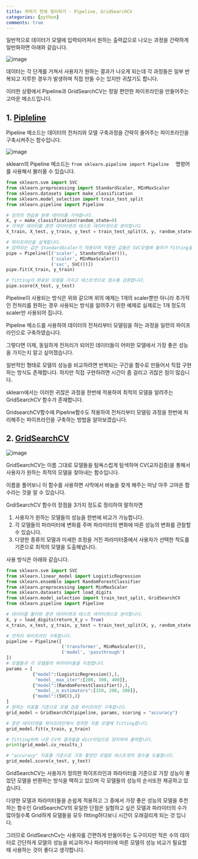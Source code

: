 ```yaml
---
title: 까먹기 전에 정리하기 - Pipeline, GridSearchCV
categories: [python]
comments: true
---
```


일반적으로 데이터가 모델에 입력되어져서 원하는 출력값으로 나오는 과정을 간략하게 일반화하면 아래와 같습니다.

![image](https://user-images.githubusercontent.com/51338268/135743683-b0c6cbe3-4e4e-4e55-ae98-c3c7787ef6be.png)

데이터는 각 단계를 거쳐서 사용자가 원하는 결과가 나오게 되는데 각 과정들은 일부 반복되고 지루한 경우가 발생하며 직접 만들 수는 있지만 귀찮기도 합니다.

이러한 상황에서 Pipeline과 GridSearchCV는 정말 편안한 파이프라인을 만들어주는 고마운 메소드입니다.

## 1. [Pipleline](https://scikit-learn.org/stable/modules/generated/sklearn.pipeline.Pipeline.html)

Pipeline 메소드는 데이터의 전처리와 모델 구축과정을 간략히 줄어주는 파이프라인을 구축시켜주는 함수입니다. 

![image](https://user-images.githubusercontent.com/51338268/135743731-4cba5003-d617-46fa-8803-3945a3482157.png)

sklearn의 Pipeline 메소드는 ```from sklearn.pipeline import Pipeline  ``` 명령어를 사용해서 불러올 수 있습니다.

``` python
from sklearn.svm import SVC
from sklearn.preprocessing import StandardScaler, MInMaxScaler
from sklearn.datasets import make_classification
from sklearn.model_selection import train_test_split
from sklearn.pipeline import Pipeline

# 임의의 연습용 분류 데이터를 가져옵니다.
X, y = make_classification(random_state=0)
# 가져온 데이터를 훈련 데이터셋과 테스트 데이터셋으로 분리합니다.
X_train, X_test, y_train, y_test = train_test_split(X, y, random_state=0)

# 파이프라인을 설계합니다.
# 입력되는 값은 StandardScaler가 적용되며 적용된 값들은 SVC모델에 들어가 fitting을 시작합니다.
pipe = Pipeline([('scaler', StandardScaler()), 
                 ('scaler', MInMaxScaler())
                 ('svc', SVC())])
pipe.fit(X_train, y_train)

# fitting이 완료된 모델을 가지고 테스트셋으로 점수를 검증합니다.
pipe.score(X_test, y_test)
```

Pipeline이 사용되는 방식은 위와 같으며 위의 예제는 1개의 scaler뿐만 아니라 추가적인 전처리를 원하는 경우 사용되는 방식을 알려주기 위한 예제로 실제로는 1개 정도의 scaler만 사용되어 집니다. 

Pipeline 메소드를 사용하여 데이터의 전처리부터 모델링을 하는 과정을 일련의 파이프라인으로 구축하였습니다.

그렇다면 이제, 동일하게 전처리가 되어진 데이터들이 어떠한 모델에서 가장 좋은 성능을 가지는지 알고 싶어졌습니다.

일반적인 형태로 모델의 성능을 비교하려면 반복되는 구간을 함수로 만들어서 직접 구현하는 방식도 존재합니다. 하지만 직접 구현하려면 시간이 좀 걸리고 귀찮은 점이 많습니다. 

sklearn에서는 이러한 귀찮은 과정을 한번에 적용하여 최적의 모델을 알려주는 GridSearchCV 함수가 존재합니다.

GridsearchCV함수에 Pipeline함수도 적용하여 전처리부터 모델링 과정을 한번에 처리해주는 파이프라인을 구축하는 방법을 알아보겠습니다.

## 2. [GridSearchCV](https://scikit-learn.org/stable/modules/generated/sklearn.pipeline.Pipeline.html)

![image](https://user-images.githubusercontent.com/51338268/135743814-245d1570-3007-4e37-a655-b0ceb5626c7f.png)

GridSearchCV는 이름 그대로 모델들을 탐욕스럽게 탐색하며 CV(교차검증)을 통해서 사용자가 원하는 최적의 모델을 찾아내는 함수입니다.

이름을 풀어보니 이 함수를 사용하면 사막에서 바늘을 찾게 해주는 마냥 아주 고마운 함수라는 것을 알 수 있습니다.

GrdiSearchCV 함수의 장점을 3가지 정도로 정리하여 말하자면

1. 사용자가 원하는 모델들의 성능을 한번에 비교가 가능합니다.
2. 각 모델들의 파라미터에 변화를 주며 파라미터의 변화에 따른 성능의 변화를 관찰할 수 있습니다.
3. 다양한 종류의 모델과 미세한 조정을 거친 파라미터중에서 사용자가 선택한 척도를 기준으로 최적의 모델을 도출해냅니다.

사용 방식은 아래와 같습니다.

``` python
from sklearn.svm import SVC
from sklearn.linear_model import LogisticRegression
from sklearn.ensemble import RandomForestClassifier
from sklearn.preprocessing import MinMaxScaler
from sklearn.datasets import load_digits
from sklearn.model_selection import train_test_split, GridSearchCV
from sklearn.pipeline import Pipeline

# 데이터를 불러와 훈련 데이터셋과 테스트 데이터셋으로 분리합니다.
X, y = load_digits(return_X_y = True)
x_train, x_test, y_train, y_test = train_test_split(X, y, random_state = 0)

# 전처리 파이프라인 구축합니다.
pipeline = Pipeline([
                     ('transformer', MinMaxScaler()),
                     ('model', 'passthrough')                   
])    
# 모델들과 각 모델들의 파라미터들을 지정합니다.
params = [
          {"model":(LogisticRegression(),),
           "model__max_iter":[200, 300, 400]},
          {"model":(RandomForestClassifier(),),
           "model__n_estimators":[150, 200, 300]},
          {"model":(SVC(),)}
]
# 원하는 지표를 기준으로 모델 검증 파이프라인 구축합니다.
grid_model = GridSearchCV(pipeline, params, scoring = "accuracy")

# 훈련 데이터셋을 파이프라인에서 정의한 각종 모델에 fitting합니다.
grid_model.fit(x_train, y_train)

# fitting하며 나온 CV의 결과들을 dict타입으로 정리하여 출력합니다.
print(grid_model.cv_results_)

# "accuracy" 지표를 기준으로 가장 좋았던 모델로 테스트셋의 점수를 도출합니다.
grid_model.score(x_test, y_test)
```

GridSearchCV는 사용자가 정의한 파이프라인과 파라미터를 기준으로 가장 성능이 좋았던 모델을 반환하는 방식을 택하고 있으며 각 모델들의 성능의 순서또한 제공하고 있습니다.

다양한 모델과 파라미터들을 손쉽게 적용하고 그 중에서 가장 좋은 성능의 모델을 추천하는 함수인 GridSearchCV의 유일한 단점은 실험하고 싶은 모델과 파라미터의 수가 많아질수록 Grid하게 모델들을 모두 fitting하다보니 시간이 오래걸리게 되는 것 입니다.

그러므로 GridSearchCv는 사용자를 간편하게 만들어주는 도구이지만 적은 수의 데이터로 간단하게 모델의 성능을 비교하거나 파라미터에 따른 모델의 성능 비교가 필요할 때 사용하는 것이 좋다고 생각합니다.

